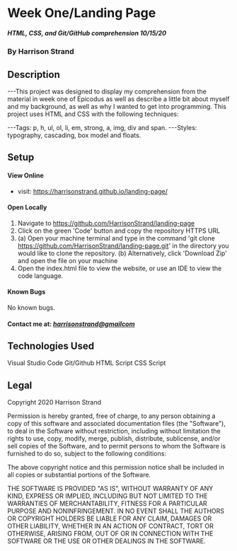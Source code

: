 ﻿# Week One/Landing Page
##### HTML, CSS, and Git/GitHub comprehension 10/15/20
### By Harrison Strand
## Description
---This project was designed to display my comprehension from the material in week one of Epicodus as well as describe a little bit about myself and my background, as well as why I wanted to get into programming. This project uses HTML and CSS with the following techniques:

---Tags: 
p, h, ul, ol, li, em, strong, a, img, div and span.
---Styles: 
typography, cascading, box model and floats.

## Setup
#### View Online
* visit: https://harrisonstrand.github.io/landing-page/
#### Open Locally
1. Navigate to https://github.com/HarrisonStrand/landing-page 
2. Click on the green 'Code' button and copy the repository HTTPS URL
3. (a) Open your machine terminal and type in the command 'git clone 
https://github.com/HarrisonStrand/landing-page.git' in the directory you would like to clone the repository.
(b) Alternatively, click 'Download Zip' and open the file on your machine
4. Open the index.html file to view the website, or use an IDE to view the code language.

#### Known Bugs
No known bugs.

#### Contact me at: _[harrisonstrand@gmailcom](harrisonstrand@gmail.com)_
 
## Technologies Used
Visual Studio Code
Git/Github
HTML Script
CSS Script

## Legal
Copyright 2020 Harrison Strand

Permission is hereby granted, free of charge, to any person obtaining a copy of this software and associated documentation files (the "Software"), to deal in the Software without restriction, including without limitation the rights to use, copy, modify, merge, publish, distribute, sublicense, and/or sell copies of the Software, and to permit persons to whom the Software is furnished to do so, subject to the following conditions:

The above copyright notice and this permission notice shall be included in all copies or substantial portions of the Software.

THE SOFTWARE IS PROVIDED "AS IS", WITHOUT WARRANTY OF ANY KIND, EXPRESS OR IMPLIED, INCLUDING BUT NOT LIMITED TO THE WARRANTIES OF MERCHANTABILITY, FITNESS FOR A PARTICULAR PURPOSE AND NONINFRINGEMENT. IN NO EVENT SHALL THE AUTHORS OR COPYRIGHT HOLDERS BE LIABLE FOR ANY CLAIM, DAMAGES OR OTHER LIABILITY, WHETHER IN AN ACTION OF CONTRACT, TORT OR OTHERWISE, ARISING FROM, OUT OF OR IN CONNECTION WITH THE SOFTWARE OR THE USE OR OTHER DEALINGS IN THE SOFTWARE. 


